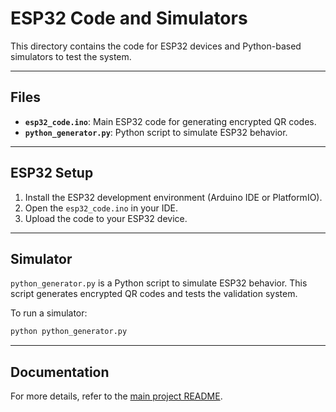 # ESP32 Code and Simulators

This directory contains the code for ESP32 devices and Python-based simulators to test the system.

---

## Files

- **`esp32_code.ino`**: Main ESP32 code for generating encrypted QR codes.
- **`python_generator.py`**: Python script to simulate ESP32 behavior.

---

## ESP32 Setup

1. Install the ESP32 development environment (Arduino IDE or PlatformIO).
2. Open the `esp32_code.ino` in your IDE.
3. Upload the code to your ESP32 device.

---

## Simulator

`python_generator.py` is a Python script to simulate ESP32 behavior. This script generates encrypted QR codes and tests the validation system.

To run a simulator:
```bash
python python_generator.py
```

---

## Documentation

For more details, refer to the [main project README](../README.md).